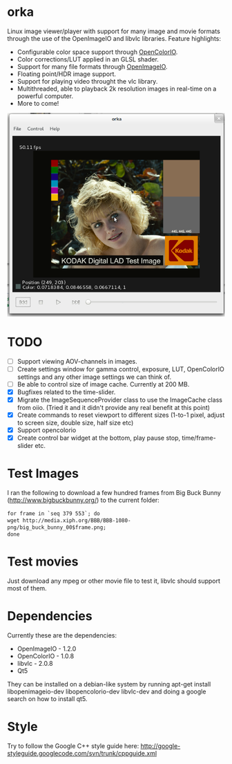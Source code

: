 orka
====

Linux image viewer/player with support for many image and movie formats through the use of the OpenImageIO and libvlc libraries.
Feature highlights:
- Configurable color space support through [OpenColorIO](http://opencolorio.org/).
- Color corrections/LUT applied in an GLSL shader.
- Support for many file formats through [OpenImageIO](http://openimageio.org/).
- Floating point/HDR image support.
- Support for playing video throught the vlc library.
- Multithreaded, able to playback 2k resolution images in real-time on a powerful computer.
- More to come!

![Screenshot](orka_screenshot.png)

TODO
====
- [ ] Support viewing AOV-channels in images.
- [ ] Create settings window for gamma control, exposure, LUT, OpenColorIO settings and any other image settings we can think of.
- [ ] Be able to control size of image cache. Currently at 200 MB.
- [x] Bugfixes related to the time-slider.
- [x] Migrate the ImageSequenceProvider class to use the ImageCache class from oiio. (Tried it and it didn't provide any real benefit at this point)
- [x] Create commands to reset viewport to different sizes (1-to-1 pixel, adjust to screen size, double size, half size etc)
- [x] Support opencolorio
- [x] Create control bar widget at the bottom, play pause stop, time/frame-slider etc.

Test Images
====
I ran the following to download a few hundred frames from Big Buck Bunny (http://www.bigbuckbunny.org/) to the current folder:
```
for frame in `seq 379 553`; do 
wget http://media.xiph.org/BBB/BBB-1080-png/big_buck_bunny_00$frame.png; 
done
```

Test movies
====
Just download any mpeg or other movie file to test it, libvlc should support most of them.

Dependencies
====
Currently these are the dependencies:
- OpenImageIO - 1.2.0
- OpenColorIO - 1.0.8
- libvlc - 2.0.8
- Qt5

They can be installed on a debian-like system by running
apt-get install libopenimageio-dev libopencolorio-dev libvlc-dev
and
doing a google search on how to install qt5.

Style
====
Try to follow the Google C++ style guide here:
http://google-styleguide.googlecode.com/svn/trunk/cppguide.xml

